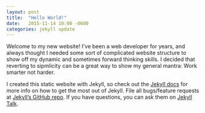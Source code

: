 ```yaml
---
layout: post
title:  "Hello World!"
date:   2015-11-14 10:00 -0600
categories: jekyll update
---
```

Welcome to my new website! I've been a web developer for years, and always thought I needed some sort of complicated website structure to show off my dynamic and sometimes forward thinking skills. I decided that reverting to sipmlicity can be a great way to show my general mantra: Work smarter not harder.

I created this static website with Jekyll, so check out the [Jekyll docs][jekyll-docs] for more info on how to get the most out of Jekyll. File all bugs/feature requests at [Jekyll’s GitHub repo][jekyll-gh]. If you have questions, you can ask them on [Jekyll Talk][jekyll-talk].

[jekyll-docs]: http://jekyllrb.com/docs/home
[jekyll-gh]:   https://github.com/jekyll/jekyll
[jekyll-talk]: https://talk.jekyllrb.com/
